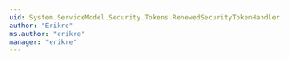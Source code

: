 ```yaml
---
uid: System.ServiceModel.Security.Tokens.RenewedSecurityTokenHandler
author: "Erikre"
ms.author: "erikre"
manager: "erikre"
---
```

